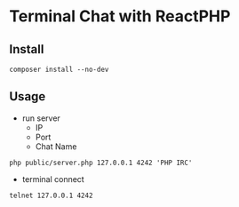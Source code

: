 # Terminal Chat with ReactPHP

## Install

```
composer install --no-dev
```

## Usage

- run server
  - IP
  - Port
  - Chat Name

```
php public/server.php 127.0.0.1 4242 'PHP IRC'
```

- terminal connect

```
telnet 127.0.0.1 4242
```